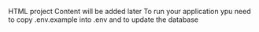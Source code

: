 HTML project
Content will be added later
To run your application ypu need to copy .env.example into .env and to update the database
